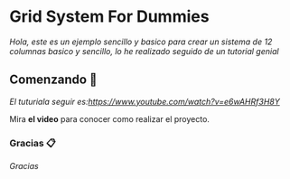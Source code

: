 # Grid System For Dummies

_Hola, este es un ejemplo sencillo y basico para crear un sistema de 12 columnas basico y sencillo, lo he realizado seguido de un tutorial genial_

## Comenzando 🚀

_El tuturiala seguir es:https://www.youtube.com/watch?v=e6wAHRf3H8Y_

Mira **el video** para conocer como realizar el proyecto.

### Gracias 📋

_Gracias_

```
